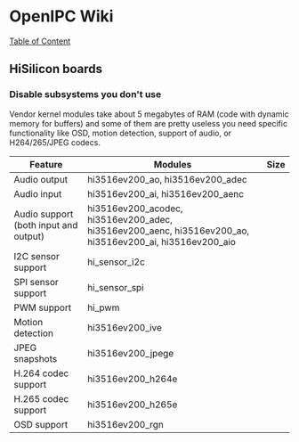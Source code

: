 # OpenIPC Wiki
[Table of Content](../README.md)

HiSilicon boards
----------------

### Disable subsystems you don't use

Vendor kernel modules take about 5 megabytes of RAM (code with dynamic memory
for buffers) and some of them are pretty useless you need specific functionality
like OSD, motion detection, support of audio, or H264/265/JPEG codecs.

| Feature                               | Modules                                                                                                 | Size |
|---------------------------------------|---------------------------------------------------------------------------------------------------------|------|
| Audio output                          | hi3516ev200_ao, hi3516ev200_adec                                                                        |      |
| Audio input                           | hi3516ev200_ai, hi3516ev200_aenc                                                                        |      |
| Audio support (both input and output) | hi3516ev200_acodec, hi3516ev200_adec, hi3516ev200_aenc, hi3516ev200_ao, hi3516ev200_ai, hi3516ev200_aio |      |
| I2C sensor support                    | hi_sensor_i2c                                                                                           |      |
| SPI sensor support                    | hi_sensor_spi                                                                                           |      |
| PWM support                           | hi_pwm                                                                                                  |      |
| Motion detection                      | hi3516ev200_ive                                                                                         |      |
| JPEG snapshots                        | hi3516ev200_jpege                                                                                       |      |
| H.264 codec support                   | hi3516ev200_h264e                                                                                       |      |
| H.265 codec support                   | hi3516ev200_h265e                                                                                       |      |
| OSD support                           | hi3516ev200_rgn                                                                                         |      |
